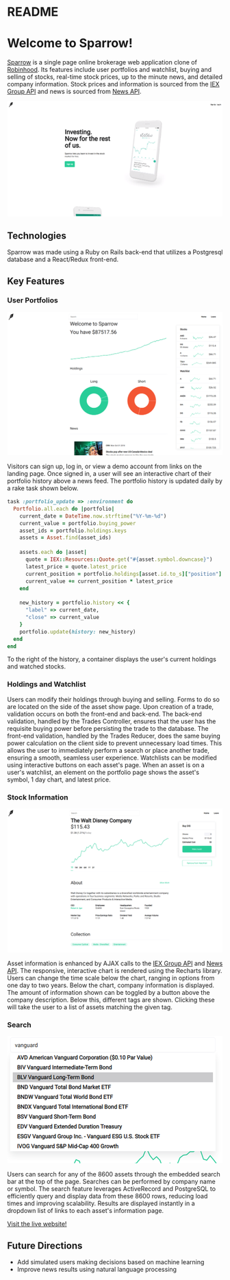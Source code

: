 # README

# Welcome to Sparrow!

[Sparrow](http://sparrow-app.herokuapp.com/#/) is a single page online brokerage web application clone of [Robinhood](https://robinhood.com/).  Its features include user portfolios and watchlist, buying and selling of stocks, real-time stock prices, up to the minute news, and detailed company information. Stock prices and information is sourced from the [IEX Group API](https://iextrading.com/) and news is sourced from [News API](https://newsapi.org/).

![home](app/assets/images/sparrow_readme_1.png?raw=true "Home")

## Technologies

Sparrow was made using a Ruby on Rails back-end that utilizes a Postgresql database and a React/Redux front-end.

## Key Features

### User Portfolios

![portfolio](app/assets/images/sparrow_readme_2.png?raw=true "Portfolio")

Visitors can sign up, log in, or view a demo account from links on the landing page.  Once signed in, a user will see an interactive chart of their portfolio history above a news feed.  The portfolio history is updated daily by a rake task shown below.

```ruby
task :portfolio_update => :environment do
  Portfolio.all.each do |portfolio|
    current_date = DateTime.now.strftime("%Y-%m-%d")
    current_value = portfolio.buying_power
    asset_ids = portfolio.holdings.keys
    assets = Asset.find(asset_ids)

    assets.each do |asset|
      quote = IEX::Resources::Quote.get("#{asset.symbol.downcase}")
      latest_price = quote.latest_price
      current_position = portfolio.holdings[asset.id.to_s]["position"]
      current_value += current_position * latest_price
    end

    new_history = portfolio.history << {
      "label" => current_date,
      "close" => current_value
    }
    portfolio.update(history: new_history)
  end
end
```

To the right of the history, a container displays the user's current holdings and watched stocks.  

### Holdings and Watchlist

Users can modify their holdings through buying and selling.  Forms to do so are located on the side of the asset show page.  Upon creation of a trade, validation occurs on both the front-end and back-end.
The back-end validation, handled by the Trades Controller, ensures that the user has the requisite buying power before persisting the trade to the database.  The front-end validation, handled by the Trades Reducer, does the same buying power calculation on the client side to prevent unnecessary load times.  This allows the user to immediately perform a search or place another trade, ensuring a smooth, seamless user experience.
Watchlists can be modified using interactive buttons on each asset's page.  When an asset is on a user's watchlist, an element on the portfolio page shows the asset's symbol, 1 day chart, and latest price.

### Stock Information

![show](app/assets/images/sparrow_readme_3.png?raw=true "Show")

Asset information is enhanced by AJAX calls to the [IEX Group API](https://iextrading.com/) and [News API](https://newsapi.org/).  The responsive, interactive chart is rendered using the Recharts library.  Users can change the time scale below the chart, ranging in options from one day to two years.  Below the chart, company information is displayed.  The amount of information shown can be toggled by a button above the company description.  Below this, different tags are shown.  Clicking these will take the user to a list of assets matching the given tag.

### Search

![search](app/assets/images/sparrow_readme_4.png?raw=true "Search")

Users can search for any of the 8600 assets through the embedded search bar at the top of the page.  Searches can be performed by company name or symbol.  The search feature leverages ActiveRecord and PostgreSQL to efficiently query and display data from these 8600 rows, reducing load times and improving scalability.  Results are displayed instantly in a dropdown list of links to each asset's information page.

[Visit the live website!](http://sparrow-app.herokuapp.com/#/)

## Future Directions

+ Add simulated users making decisions based on machine learning
+ Improve news results using natural language processing

